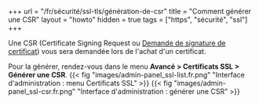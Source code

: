 +++
url = "/fr/sécurité/ssl-tls/génération-de-csr"
title = "Comment générer une CSR"
layout = "howto"
hidden = true
tags = ["https", "sécurité", "ssl"]
+++

Une CSR (Certificate Signing Request ou [Demande de signature de certificat](https://fr.wikipedia.org/wiki/Demande_de_signature_de_certificat)) vous sera demandée lors de l'achat d'un certificat.

Pour la générer, rendez-vous dans le menu **Avancé > Certificats SSL > Générer une CSR**.
{{< fig "images/admin-panel_ssl-list.fr.png" "Interface d'administration : menu Certificats SSL" >}}
{{< fig "images/admin-panel_ssl-csr.fr.png" "Interface d'administration : générer une CSR" >}}
